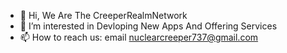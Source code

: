 - 👋 Hi, We Are The CreeperRealmNetwork
- 👀 I’m interested in Devloping New Apps And Offering Services
- 📫 How to reach us: email nuclearcreeper737@gmail.com

<!---
CreeperRealmNetwork/CreeperRealmNetwork is a ✨ special ✨ repository because its `README.md` (this file) appears on your GitHub profile.
You can click the Preview link to take a look at your changes.
--->
